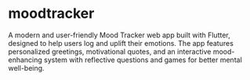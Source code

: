 # moodtracker
A modern and user-friendly Mood Tracker web app built with Flutter, designed to help users log and uplift their emotions. The app features personalized greetings, motivational quotes, and an interactive mood-enhancing system with reflective questions and games for better mental well-being.

